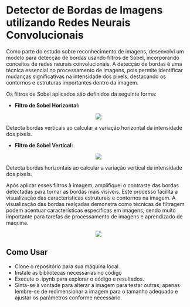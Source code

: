 # Detector de Bordas de Imagens utilizando Redes Neurais Convolucionais
Como parte do estudo sobre reconhecimento de imagens, desenvolvi um modelo para detecção de bordas usando filtros de Sobel, incorporando conceitos de redes neurais convolucionais.
A detecção de bordas é uma técnica essencial no processamento de imagens, pois permite identificar mudanças significativas na intensidade dos pixels, destacando os contornos e estruturas importantes dentro da imagem.

Os filtros de Sobel aplicados são definidos da seguinte forma:
- **Filtro de Sobel Horizontal:**
<p align="center">
  <img src="https://github.com/user-attachments/assets/b5c446ce-b368-435a-ae56-7e781b23ad1c">
</p>
Detecta bordas verticais ao calcular a variação horizontal da intensidade dos pixels.

- **Filtro de Sobel Vertical:**
<p align="center">
  <img src="https://github.com/user-attachments/assets/b0a09640-51c9-4222-b86e-687f5fe6fcb3">
</p>
Detecta bordas horizontais ao calcular a variação vertical da intensidade dos pixels.

Após aplicar esses filtros à imagem, amplifiquei o contraste das bordas detectadas para tornar as bordas mais visíveis. Este processo facilita a visualização das características estruturais e contornos na imagem. 
A visualização das bordas realçadas demonstra como técnicas de filtragem podem acentuar características específicas em imagens, sendo muito importante para tarefas de processamento de imagens e aprendizado de máquina.
<p align="center">
  <img src="https://github.com/user-attachments/assets/97a7f1ce-1b5f-4248-a393-77faa37824ca">
</p>

## Como Usar
 - Clone o repositório para sua máquina local.
 - Instale as bibliotecas necessárias no código
 - Execute o .ipynb para explorar o código e resultados.
 - Sinta-se à vontade para alterar a imagem para testar outras; apenas lembre-se de redimensionar a imagem para o tamanho adequado e ajustar os parâmetros conforme necessário.
